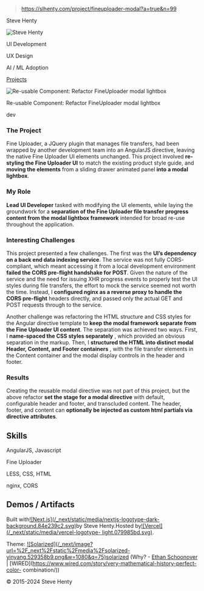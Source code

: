 > https://slhenty.com/project/fineuploader-modal?a=true&n=99



Steve Henty

![Steve
Henty](/_next/image?url=%2F_next%2Fstatic%2Fmedia%2FProfile_close_square.f71e0d71.jpg&w=3840&q=75)

UI Development

UX Design

AI / ML Adoption

[Projects](/?a=true&n=99#projects)

![Re-usable Component: Refactor FineUploader modal
lightbox](/_next/image?url=%2Fimages%2Ffineuploader.png&w=3840&q=75)

Re-usable Component: Refactor FineUploader modal lightbox

dev

### The Project

Fine Uploader, a JQuery plugin that manages file transfers, had been wrapped
by another development team into an AngularJS directive, leaving the native
Fine Uploader UI elements unchanged. This project involved **re-styling the
Fine Uploader UI** to match the existing product style guide, and **moving the
elements** from a sliding drawer animated panel **into a modal lightbox**.

### My Role

**Lead UI Developer** tasked with modifying the UI elements, while laying the
groundwork for a **separation of the Fine Uploader file transfer progress
content from the modal lightbox framework** intended for broad re-use
throughout the application.

### Interesting Challenges

This project presented a few challenges. The first was the **UI’s dependency
on a back end data indexing service**. The service was not fully CORS-
compliant, which meant accessing it from a local development environment
**failed the CORS pre-flight handshake for POST**. Given the nature of the
service and the need for issuing XHR progress events to properly test the UI
styles during file transfers, the effort to mock the service seemed not worth
the time. Instead, I **configured nginx as a reverse proxy to handle the CORS
pre-flight** headers directly, and passed only the actual GET and POST
requests through to the service.

Another challenge was refactoring the HTML structure and CSS styles for the
Angular directive template to **keep the modal framework separate from the
Fine Uploader UI content**. The separation was achieved two ways. First, I
**name-spaced the CSS styles separately** , which provided an obvious
separation in the markup. Then, I **structured the HTML into distinct modal
Header, Content, and Footer containers** , with the file transfer elements in
the Content container and the modal display controls in the header and footer.

### Results

Creating the reusable modal directive was not part of this project, but the
above refactor **set the stage for a modal directive** with default,
configurable header and footer, and transcluded content. The header, footer,
and content can **optionally be injected as custom html partials via directive
attributes**.

## Skills

AngularJS, Javascript

Fine Uploader

LESS, CSS, HTML

nginx, CORS

## Demos / Artifacts

Built with[![Next.js](/_next/static/media/nextjs-logotype-dark-
background.84e239c2.svg)](https://nextjs.org/)by Steve Henty.Hosted
by[![Vercel](/_next/static/media/vercel-logotype-
light.079985bd.svg)](https://vercel.com).

Theme: [![Solarized](/_next/image?url=%2F_next%2Fstatic%2Fmedia%2Fsolarized-
yinyang.529358b9.png&w=1080&q=75)solarized](https://en.wikipedia.org/wiki/Solarized)
(Why? - [Ethan Schoonover](https://ethanschoonover.com/solarized/) |
[WIRED](https://www.wired.com/story/very-mathematical-history-perfect-color-
combination/))

© 2015-2024 Steve Henty

